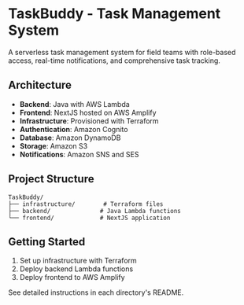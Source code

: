 # TaskBuddy - Task Management System

A serverless task management system for field teams with role-based access, real-time notifications, and comprehensive task tracking.

## Architecture

- **Backend**: Java with AWS Lambda
- **Frontend**: NextJS hosted on AWS Amplify
- **Infrastructure**: Provisioned with Terraform
- **Authentication**: Amazon Cognito
- **Database**: Amazon DynamoDB
- **Storage**: Amazon S3
- **Notifications**: Amazon SNS and SES

## Project Structure

```
TaskBuddy/
├── infrastructure/        # Terraform files
├── backend/              # Java Lambda functions
└── frontend/             # NextJS application
```

## Getting Started

1. Set up infrastructure with Terraform
2. Deploy backend Lambda functions
3. Deploy frontend to AWS Amplify

See detailed instructions in each directory's README.